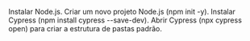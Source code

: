 Instalar Node.js.
Criar um novo projeto Node.js (npm init -y).
Instalar Cypress (npm install cypress --save-dev).
Abrir Cypress (npx cypress open) para criar a estrutura de pastas padrão.
